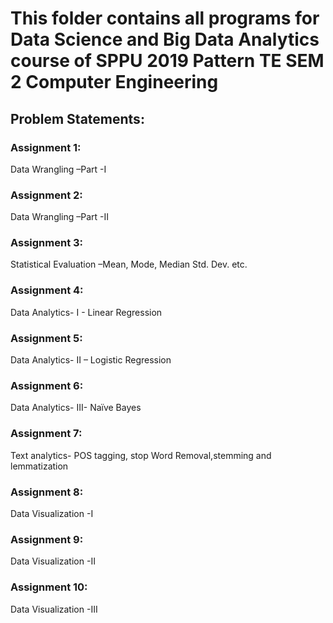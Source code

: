 # This folder contains all programs for Data Science and Big Data Analytics course of SPPU 2019 Pattern TE SEM 2 Computer Engineering

## Problem Statements:
### Assignment 1:
Data Wrangling –Part -I

### Assignment 2:
Data Wrangling –Part -II

### Assignment 3:
Statistical Evaluation –Mean, Mode, Median Std. Dev. etc.

### Assignment 4:
Data Analytics- I - Linear Regression

### Assignment 5:
Data Analytics- II – Logistic Regression

### Assignment 6: 
Data Analytics- III- Naïve Bayes

### Assignment 7:
Text analytics- POS tagging, stop Word Removal,stemming and lemmatization

### Assignment 8:
Data Visualization -I

### Assignment 9:
Data Visualization -II

### Assignment 10:
Data Visualization -III
